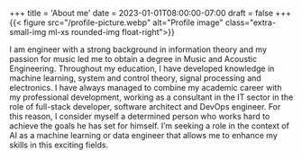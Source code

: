 +++
title = 'About me'
date = 2023-01-01T08:00:00-07:00
draft = false
+++
{{< figure src="/profile-picture.webp" alt="Profile image" class="extra-small-img ml-xs rounded-img float-right">}}

I am engineer with a strong background in information theory and my passion for music led me to obtain a
degree in Music and Acoustic Engineering. Throughout my education, I have developed knowledge in machine
learning, system and control theory, signal processing and electronics. I have always managed to combine my
academic career with my professional development, working as a consultant in the IT sector in the role of
full-stack developer, software architect and DevOps engineer. For this reason, I consider myself a determined
person who works hard to achieve the goals he has set for himself. I’m seeking a role in the context of AI as a
machine learning or data engineer that allows me to enhance my skills in this exciting fields.
